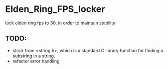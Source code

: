 # Elden_Ring_FPS_locker
lock elden ring fps to 30, in order to maintain stability 



## TODO:
  - strstr from <string.h>, which is a standard C library function for finding a substring in a string.
  - refactor error handling
    
